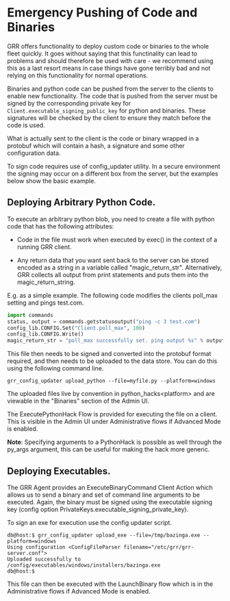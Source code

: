 # Emergency Pushing of Code and Binaries

GRR offers functionality to deploy custom code or binaries to the
whole fleet quickly. It goes without saying that this functinality
can lead to problems and should therefore be used with care - we
recommend using this as a last resort means in case things have gone
terribly bad and not relying on this functionality for normal
operations.

Binaries and python code can be pushed from the server to the
clients to enable new functionality.
The code that is pushed from the server must be signed by the
corresponding private key for `Client.executable_signing_public_key` for
python and binaries. These signatures will
be checked by the client to ensure they match before the code is used.

What is actually sent to the client is the code or binary wrapped in a
protobuf which will contain a hash, a signature and some other
configuration data.

To sign code requires use of config\_updater utility. In a secure
environment the signing may occur on a different box from the server,
but the examples below show the basic example.

## Deploying Arbitrary Python Code.

To execute an arbitrary python blob, you need to create a file with
python code that has the following attributes:

  - Code in the file must work when executed by exec() in the context of
    a running GRR client.

  - Any return data that you want sent back to the server can be
    stored encoded as a string in a variable called
    "magic\_return\_str". Alternatively, GRR collects all output from
    print statements and puts them into the magic\_return\_string.

E.g. as a simple example. The following code modifies the clients
poll\_max setting and pings test.com.

``` python
import commands
status, output = commands.getstatusoutput("ping -c 3 test.com")
config_lib.CONFIG.Set("Client.poll_max", 100)
config_lib.CONFIG.Write()
magic_return_str = "poll_max successfully set. ping output %s" % output
```

This file then needs to be signed and converted into the protobuf format
required, and then needs to be uploaded to the data store. You can do
this using the following command line.

``` docker
grr_config_updater upload_python --file=myfile.py --platform=windows
```

The uploaded files live by convention in python\_hacks\<platform> and are
viewable in the "Binaries" section of the Admin UI.

The ExecutePythonHack Flow is provided for executing the file on a
client. This is visible in the Admin UI under Administrative flows if
Advanced Mode is enabled.

**Note**: Specifying arguments to a PythonHack is possible as well
through the py\_args argument, this can be useful for making the hack
more generic.

## Deploying Executables.

The GRR Agent provides an ExecuteBinaryCommand Client Action which
allows us to send a binary and set of command line arguments to be
executed. Again, the binary must be signed using the executable
signing key (config option PrivateKeys.executable\_signing\_private\_key).

To sign an exe for execution use the config updater
script.

``` docker
db@host:$ grr_config_updater upload_exe --file=/tmp/bazinga.exe --platform=windows
Using configuration <ConfigFileParser filename="/etc/grr/grr-server.conf">
Uploaded successfully to /config/executables/windows/installers/bazinga.exe
db@host:$
```

This file can then be executed with the LaunchBinary flow which is in
the Administrative flows if Advanced Mode is enabled.
